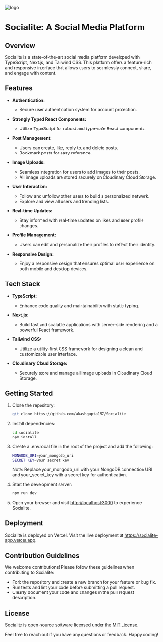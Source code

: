 ![logo](https://github.com/akashgupta157/Socialite/assets/112753311/52128941-4ce6-4d21-b0f9-5ff71aa62d7c)
# Socialite: A Social Media Platform

## Overview

Socialite is a state-of-the-art social media platform developed with TypeScript, Next.js, and Tailwind CSS. This platform offers a feature-rich and responsive interface that allows users to seamlessly connect, share, and engage with content.

## Features

- **Authentication:**
  - Secure user authentication system for account protection.

- **Strongly Typed React Components:**
  - Utilize TypeScript for robust and type-safe React components.

- **Post Management:**
  - Users can create, like, reply to, and delete posts.
  - Bookmark posts for easy reference.

- **Image Uploads:**
  - Seamless integration for users to add images to their posts.
  - All image uploads are stored securely on Cloudinary Cloud Storage.

- **User Interaction:**
  - Follow and unfollow other users to build a personalized network.
  - Explore and view all users and trending lists.

- **Real-time Updates:**
  - Stay informed with real-time updates on likes and user profile changes.

- **Profile Management:**
  - Users can edit and personalize their profiles to reflect their identity.

- **Responsive Design:**
  - Enjoy a responsive design that ensures optimal user experience on both mobile and desktop devices.

## Tech Stack

- **TypeScript:**
  - Enhance code quality and maintainability with static typing.

- **Next.js:**
  - Build fast and scalable applications with server-side rendering and a powerful React framework.

- **Tailwind CSS:**
  - Utilize a utility-first CSS framework for designing a clean and customizable user interface.

- **Cloudinary Cloud Storage:**
  - Securely store and manage all image uploads in Cloudinary Cloud Storage.

## Getting Started

1. Clone the repository:
   ```bash
   git clone https://github.com/akashgupta157/Socialite
   ```

2. Install dependencies:
   ```bash
   cd socialite
   npm install
   ```

3. Create a .env.local file in the root of the project and add the following:
    ```bash
    MONGODB_URI=your_mongodb_uri
    SECRET_KEY=your_secret_key
    ```
    Note: Replace your_mongodb_uri with your MongoDB connection URI and your_secret_key with a secret key for authentication.

4. Start the development server:
   ```bash
   npm run dev
   ```
   
5. Open your browser and visit [http://localhost:3000](http://localhost:3000) to experience Socialite.
   
## Deployment
Socialite is deployed on Vercel. Visit the live deployment at https://socialite-app.vercel.app.

## Contribution Guidelines

We welcome contributions! Please follow these guidelines when contributing to Socialite:

- Fork the repository and create a new branch for your feature or bug fix.
- Run tests and lint your code before submitting a pull request.
- Clearly document your code and changes in the pull request description.

## License

Socialite is open-source software licensed under the [MIT License](LICENSE).

Feel free to reach out if you have any questions or feedback. Happy coding!
